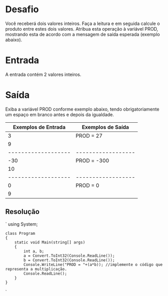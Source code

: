 # Desafio
Você receberá dois valores inteiros. Faça a leitura e em seguida calcule o produto entre estes dois valores. Atribua esta operação à variável PROD, mostrando esta de acordo com a mensagem de saída esperada (exemplo abaixo).   

# Entrada
A entrada contém 2 valores inteiros.

# Saída
Exiba a variável PROD conforme exemplo abaixo, tendo obrigatoriamente um espaço em branco antes e depois da igualdade.

| Exemplos de Entrada | Exemplos de Saída |
| ------------------- | ------------------|
|3                    |  PROD = 27        |
|9                    |                   |
| ------------------- | ------------------|
|-30                  |  PROD = -300      |           
|10                   |                   |
| ------------------- | ------------------|
|0                    |  PROD = 0         |           
|9                    |                   |


## Resolução

`
using System;

    class Program
    {
        static void Main(string[] args)
        {
            int a, b;
            a = Convert.ToInt32(Console.ReadLine());
            b = Convert.ToInt32(Console.ReadLine());
            Console.WriteLine("PROD = "+(a*b)); //implemente o código que representa a multiplicação.
            Console.ReadLine();
        }
    }
`
 